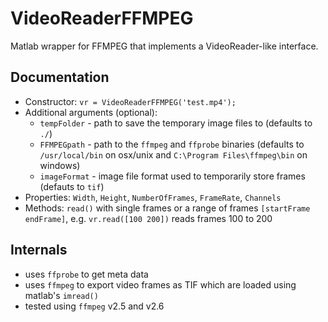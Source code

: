 # VideoReaderFFMPEG
Matlab wrapper for FFMPEG that implements a VideoReader-like interface.

## Documentation
- Constructor: `vr = VideoReaderFFMPEG('test.mp4');`
- Additional arguments (optional): 
    - `tempFolder` - path to save the temporary image files to (defaults to `./`)
    - `FFMPEGpath` - path to the `ffmpeg` and `ffprobe` binaries (defaults to `/usr/local/bin` on osx/unix and `C:\Program Files\ffmpeg\bin` on windows)
    - `imageFormat` - image file format used to temporarily store frames (defauts to `tif`)
- Properties: `Width`, `Height`, `NumberOfFrames`, `FrameRate`, `Channels`
- Methods: `read()` with single frames or a range of frames `[startFrame endFrame]`, e.g. `vr.read([100 200])` reads frames 100 to 200

## Internals
- uses `ffprobe` to get meta data
- uses `ffmpeg` to export video frames as TIF which are loaded using matlab's `imread()`
- tested using `ffmpeg` v2.5 and v2.6

   

